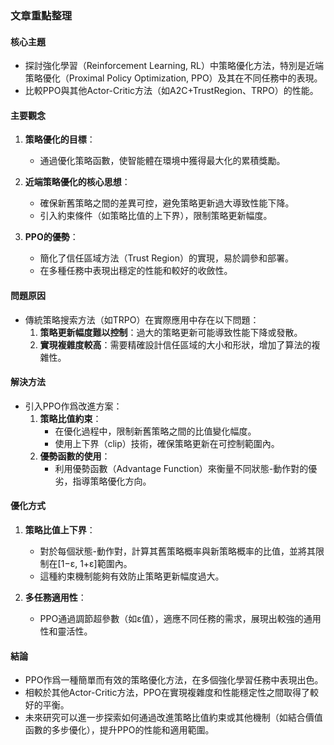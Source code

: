 ### 文章重點整理

#### 核心主題
- 探討強化學習（Reinforcement Learning, RL）中策略優化方法，特別是近端策略優化（Proximal Policy Optimization, PPO）及其在不同任務中的表現。
- 比較PPO與其他Actor-Critic方法（如A2C+TrustRegion、TRPO）的性能。

#### 主要觀念
1. **策略優化的目標**：
   - 通過優化策略函數，使智能體在環境中獲得最大化的累積獎勵。
   
2. **近端策略優化的核心思想**：
   - 確保新舊策略之間的差異可控，避免策略更新過大導致性能下降。
   - 引入約束條件（如策略比值的上下界），限制策略更新幅度。

3. **PPO的優勢**：
   - 簡化了信任區域方法（Trust Region）的實現，易於調參和部署。
   - 在多種任務中表現出穩定的性能和較好的收斂性。

#### 問題原因
- 傳統策略搜索方法（如TRPO）在實際應用中存在以下問題：
  1. **策略更新幅度難以控制**：過大的策略更新可能導致性能下降或發散。
  2. **實現複雜度較高**：需要精確設計信任區域的大小和形狀，增加了算法的複雜性。

#### 解決方法
- 引入PPO作爲改進方案：
  1. **策略比值約束**：
     - 在優化過程中，限制新舊策略之間的比值變化幅度。
     - 使用上下界（clip）技術，確保策略更新在可控制範圍內。
  2. **優勢函數的使用**：
     - 利用優勢函數（Advantage Function）來衡量不同狀態-動作對的優劣，指導策略優化方向。

#### 優化方式
1. **策略比值上下界**：
   - 對於每個狀態-動作對，計算其舊策略概率與新策略概率的比值，並將其限制在[1−ε, 1+ε]範圍內。
   - 這種約束機制能夠有效防止策略更新幅度過大。

2. **多任務適用性**：
   - PPO通過調節超參數（如ε值），適應不同任務的需求，展現出較強的通用性和靈活性。

#### 結論
- PPO作爲一種簡單而有效的策略優化方法，在多個強化學習任務中表現出色。
- 相較於其他Actor-Critic方法，PPO在實現複雜度和性能穩定性之間取得了較好的平衡。
- 未來研究可以進一步探索如何通過改進策略比值約束或其他機制（如結合價值函數的多步優化），提升PPO的性能和適用範圍。